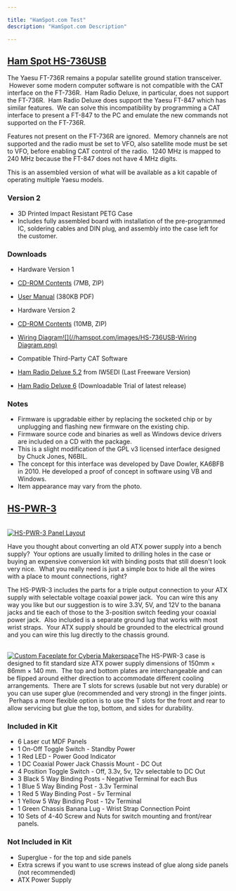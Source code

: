 ```yaml
---

title: "HamSpot.com Test"
description: "HamSpot.com Description"

---
```


[Ham Spot HS-736USB](//www.hamspot.com/33-prod-hs-736usb)
---------------------------------------------------------

  
The Yaesu FT-736R remains a popular satellite ground station transceiver.  However some modern computer software is not compatible with the CAT interface on the FT-736R.  Ham Radio Deluxe, in particular, does not support the FT-736R.  Ham Radio Deluxe does support the Yaesu FT-847 which has similar features.  We can solve this incompatibility by programming a CAT interface to present a FT-847 to the PC and emulate the new commands not supported on the FT-736R.  

Features not present on the FT-736R are ignored.  Memory channels are not supported and the radio must be set to VFO, also satellite mode must be set to VFO, before enabling CAT control of the radio.  1240 MHz is mapped to 240 MHz because the FT-847 does not have 4 MHz digits.

This is an assembled version of what will be available as a kit capable of operating multiple Yaesu models.  

### Version 2

*   3D Printed Impact Resistant PETG Case
*   Includes fully assembled board with installation of the pre-programmed IC, soldering cables and DIN plug, and assembly into the case left for the customer.

### Downloads

*   Hardware Version 1

*   [CD-ROM Contents](//static.hamspot.com/files/products/hs736usb/HS-736RUSB.zip) (7MB, ZIP)
*   [User Manual](//static.hamspot.com/files/products/hs736usb/HS-736USB-Manual.pdf) (380KB PDF)

*   Hardware Version 2

*   [CD-ROM Contents](//static.hamspot.com/files/products/hs736usb/HS-736RUSBv2.1.zip) (10MB, ZIP)
*   [Wiring Diagram![](//hamspot.com/images/HS-736USB-Wiring Diagram.png)](//hamspot.com/images/HS-736USB-Wiring%20Diagram.png)

*   Compatible Third-Party CAT Software

*   [Ham Radio Deluxe 5.2](//www.iw5edi.com/software/ham-radio-deluxe-5-download-links) from IW5EDI (Last Freeware Version)
*   [Ham Radio Deluxe 6](//ham-radio-deluxe.com/) (Downloadable Trial of latest release)

### Notes

*   Firmware is upgradable either by replacing the socketed chip or by unplugging and flashing new firmware on the existing chip.  
*   Firmware source code and binaries as well as Windows device drivers are included on a CD with the package.
*   This is a slight modification of the GPL v3 licensed interface designed by Chuck Jones, N6BIL.
*   The concept for this interface was developed by Dave Dowler, KA6BFB in 2010. He developed a proof of concept in software using VB and Windows.
*   Item appearance may vary from the photo.

[HS-PWR-3](//www.hamspot.com/41-hs-pwr-3)
-----------------------------------------

[  
![HS-PWR-3 Panel Layout](//hamspot.com/images/11066068_10204146280528154_4358456026972671219_n.jpg "HS-PWR-3 Panel Layout")](//hamspot.com/images/11066068_10204146280528154_4358456026972671219_n.jpg)

Have you thought about converting an old ATX power supply into a bench supply?  Your options are usually limited to drilling holes in the case or buying an expensive conversion kit with binding posts that still doesn't look very nice.  What you really need is just a simple box to hide all the wires with a place to mount connections, right? 

The HS-PWR-3 includes the parts for a triple output connection to your ATX supply with selectable voltage coaxial power jack.  You can wire this any way you like but our suggestion is to wire 3.3V, 5V, and 12V to the banana jacks and tie each of those to the 3-position switch feeding your coaxial power jack.  Also included is a separate ground lug that works with most wrist straps.  Your ATX supply should be grounded to the electrical ground and you can wire this lug directly to the chassis ground.

[  
![Custom Faceplate for Cyberia Makerspace](//hamspot.com/images/10256929_10203549085758658_1816511241922599952_n.jpg "Custom Faceplate for Cyberia Makerspace")](//hamspot.com/images/10256929_10203549085758658_1816511241922599952_n.jpg)The HS-PWR-3 case is designed to fit standard size ATX power supply dimensions of 150mm × 86mm × 140 mm.  The top and bottom plates are interchangeable and can be flipped around either direction to accommodate different cooling arrangements.  There are T slots for screws (usable but not very durable) or you can use super glue (recommended and very strong) in the finger joints.  Perhaps a more flexible option is to use the T slots for the front and rear to allow servicing but glue the top, bottom, and sides for durability.

### Included in Kit

*   6 Laser cut MDF Panels
*   1 On-Off Toggle Switch - Standby Power
*   1 Red LED - Power Good Indicator
*   1 DC Coaxial Power Jack Chassis Mount - DC Out
*   4 Position Toggle Switch - Off, 3.3v, 5v, 12v selectable to DC Out
*   3 Black 5 Way Binding Posts - Negative Terminal for each Bus
*   1 Blue 5 Way Binding Post - 3.3v Terminal
*   1 Red 5 Way Binding Post - 5v Terminal
*   1 Yellow 5 Way Binding Post - 12v Terminal
*   1 Green Chassis Banana Lug - Wrist Strap Connection Point
*   10 Sets of 4-40 Screw and Nuts for switch mounting and front/rear panels.

### Not Included in Kit

*   Superglue - for the top and side panels
*   Extra screws if you want to use screws instead of glue along side panels (not recommended)
*   ATX Power Supply
